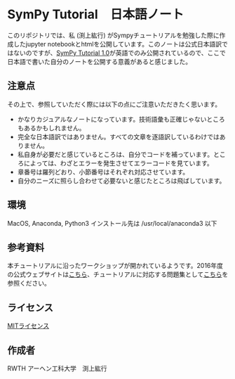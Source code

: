 # SymPy Tutorial　日本語ノート
このリポジトリでは、私 (渕上紘行) がSympyチュートリアルを勉強した際に作成したjupyter notebookとhtmlを公開しています。このノートは公式日本語訳ではないのですが、[SymPy Tutorial 1.0](http://docs.sympy.org/latest/tutorial/index.html)が英語でのみ公開されているので、ここで日本語で書いた自分のノートを公開する意義があると感じました。

## 注意点
その上で、参照していただく際には以下の点にご注意いただきたく思います。

- かなりカジュアルなノートになっています。技術語彙も正確じゃないところもあるかもしれません。
- 完全な日本語訳ではありません。すべての文章を逐語訳しているわけではありません。
- 私自身が必要だと感じているところは、自分でコードを補っています。ところによっては、わざとエラーを発生させてエラーコードを見ています。
- 章番号は羅列どおり、小節番号はそれぞれ対応させています。
- 自分のニーズに照らし合わせて必要ないと感じたところは飛ばしています。

## 環境
MacOS, Anaconda, Python3
インストール先は
/usr/local/anaconda3 以下

## 参考資料
本チュートリアルに沿ったワークショップが開かれているようです。2016年度の公式ウェブサイトは[こちら](http://www.sympy.org/scipy-2016-tutorial/)、チュートリアルに対応する問題集として[こちら](https://github.com/sympy/scipy-2016-tutorial)を参照ください。

## ライセンス
[MITライセンス](https://ja.wikipedia.org/wiki/MIT_License)

## 作成者

RWTH アーヘン工科大学　渕上紘行

